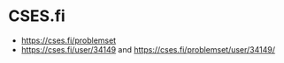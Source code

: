 # CSES.fi

- https://cses.fi/problemset
- https://cses.fi/user/34149 and https://cses.fi/problemset/user/34149/
